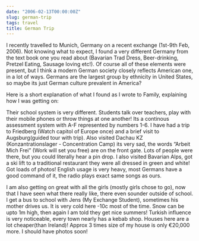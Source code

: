 ```yaml
---
date: "2006-02-13T00:00:00Z"
slug: german-trip
tags: travel
title: German Trip
---
```


I recently travelled to Munich, Germany on a recent exchange (1st-9th Feb,
2006). Not knowing what to expect, I found a very different Germany from the
text book one you read about (Bavarian Trad Dress, Beer-drinking, Pretzel
Eating, Sausage loving etc!). Of course all of these elements were present,
but I think a modern German society closely reflects American one, in a lot of
ways. Germans are the largest group by ethnicity in United States, so maybe
its just German culture prevalent in America?

Here is a short explanation of what I found as I wrote to Family,
explaining how I was getting on: 

Their school system is very different. Students talk over teachers, play with
their mobile phones or throw things at one another! Its a continous assessment
system with A-F represented by numbers 1-6. I have had a trip to Friedberg
(Watch capitol of Europe once) and a brief visit to Augsburg(guided tour with
trip). Also visited Dachau KZ (Konzantrationslager - Concentration Camp) its
very sad, the words “Arbeit Mich Frei” (Work will set you free) are on the
front gate. Lots of people were there, but you could literally hear a pin
drop.   I also visited Bavarian Alps, got a ski lift to a traditional
restaurant they were all dressed in green and white! Got loads of photos!
English usage is very heavy, most Germans have a good command of it, the radio
plays exact same songs as ours.

I am also getting on great with all the girls (mostly girls chose to go), now
that I have seen what there really like, there even sounder outside of school.
I get a bus to school with Jens (My Exchange Student), sometimes his mother
drives us. It is very cold here -10c most of the time. Snow can be upto 1m
high, then again I am told they get nice summers! Turkish influence is very
noticeable, every town nearly has a kebab shop. Houses here are a lot
cheaper(than Ireland)! Approx 3 times size of my house is only €20,000 more.
I should have photos soon!
